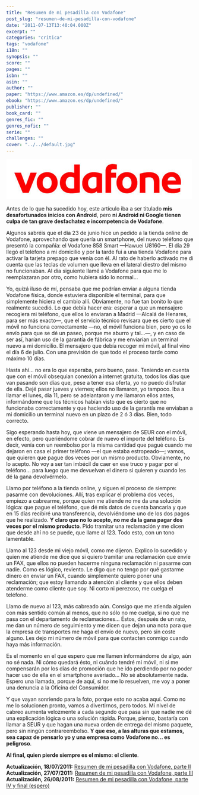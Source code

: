 ```yaml
---
title: "Resumen de mi pesadilla con Vodafone"
post_slug: "resumen-de-mi-pesadilla-con-vodafone"
date: "2011-07-13T13:40:04.000Z"
excerpt: ""
categories: "critica"
tags: "vodafone"
i18n: ""
synopsis: ""
score: ""
pages: ""
isbn: ""
asin: ""
author: ""
paper: "https://www.amazon.es/dp/undefined/"
ebook: "https://www.amazon.es/dp/undefined/"
publisher: ""
book_card: ""
genres_fic: ""
genres_nofic: ""
serie: ""
challenges: ""
cover: "../../default.jpg"
---
```


![](images/vodafone.jpg "vodafone")

Antes de lo que ha sucedido hoy, este artículo iba a ser titulado **mis desafortunados inicios con Android**, pero **ni Android ni Google tienen culpa de tan grave desfachatez e incompetencia de Vodafone**.

Algunos sabréis que el día 23 de junio hice un pedido a la tienda online de Vodafone, aprovechando que quería un smartphone, del nuevo teléfono que presentó la compañía: el Vodafone 858 Smart —Hawuei U8160—. El día 29 llegó el teléfono a mi domicilio y por la tarde fui a una tienda Vodafone para activar la tarjeta prepago que venía con él. Al rato de haberlo activado me di cuenta que las teclas de volumen que lleva en el lateral diestro del mismo no funcionaban. Al día siguiente llamé a Vodafone para que me lo reemplazaran por otro, como hubiera sido lo normal...

Yo, quizá iluso de mí, pensaba que me podrían enviar a alguna tienda Vodafone física, donde estuviera disponible el terminal, para que simplemente hiciera el cambio allí. Obviamente, no fue tan bonito lo que realmente sucedió. Lo que debía hacer era: esperar a que un mensajero recogiera mi teléfono, que ellos lo enviaran a Madrid —Alcalá de Henares, para ser más exacto—, que el servicio técnico revisara que es cierto que el móvil no funciona correctamente —no, el móvil funciona bien, pero yo os lo envío para que se dé un paseo, porque me aburro y tal...—, y en caso de ser así, harían uso de la garantía de fábrica y me enviarían un terminal nuevo a mi domicilio. El mensajero que debía recoger mi móvil, al final vino el día 6 de julio. Con una previsión de que todo el proceso tarde como máximo 10 días.

Hasta ahí... no era lo que esperaba, pero bueno, pase. Teniendo en cuenta que con el móvil obsequian conexión a internet gratuita, todos los días que van pasando son días que, pese a tener esa oferta, yo no puedo disfrutar de ella. Dejé pasar jueves y viernes; ellos no llamaron, yo tampoco. Iba a llamar el lunes, día 11, pero se adelantaron y me llamaron ellos antes, informándome que los técnicos habían visto que es cierto que no funcionaba correctamente y que haciendo uso de la garantía me enviaban a mi domicilio un terminal nuevo en un plazo de 2 ó 3 días. Bien, todo correcto.

Sigo esperando hasta hoy, que viene un mensajero de SEUR con el móvil, en efecto, pero queriéndome cobrar de nuevo el importe del teléfono. Es decir, venía con un reembolso por la misma cantidad que pagué cuando me dejaron en casa el primer teléfono —el que estaba estropeado—; vamos, que quieren que pague dos veces por un mismo producto. Obviamente, no lo acepto. No voy a ser tan imbécil de caer en ese truco y pagar por el teléfono... para luego que me devuelvan el dinero si quieren y cuando les dé la gana devolvérmelo.

Llamo por teléfono a la tienda online, y siguen el proceso de siempre: pasarme con devoluciones. Allí, tras explicar el problema dos veces, empiezo a cabrearme, porque quien me atiende no me da una solución lógica: que pague el teléfono, que dé mis datos de cuenta bancaria y que en 15 días recibiré una transferencia, devolviéndome uno de los dos pagos que he realizado. **Y claro que no lo acepto, no me da la gana pagar dos veces por el mismo producto**. Pido tramitar una reclamación y me dicen que desde ahí no se puede, que llame al 123. Todo esto, con un tono lamentable.

Llamo al 123 desde mi viejo móvil, como me dijeron. Explico lo sucedido y quien me atiende me dice que si quiero tramitar una reclamación que envíe un FAX, que ellos no pueden hacerme ninguna reclamación ni pasarme con nadie. Como es lógico, reviento. Le digo que no tengo por qué gastarme dinero en enviar un FAX, cuando simplemente quiero poner una reclamación; que estoy llamando a atención al cliente y que ellos deben atenderme como cliente que soy. Ni corto ni perezoso, me cuelga el teléfono.

Llamo de nuevo al 123, más cabreado aún. Consigo que me atienda alguien con más sentido común al menos, que no sólo no me cuelga, si no que me pasa con el departamento de reclamaciones... Éstos, después de un rato, me dan un número de seguimiento y me dicen que dejan una nota para que la empresa de transportes me haga el envío de nuevo, pero sin coste alguno. Les dejo mi número de móvil para que contacten conmigo cuando haya más información.

Es el momento en el que espero que me llamen informándome de algo, aún no sé nada. Ni cómo quedará ésto, ni cuándo tendré mi móvil, ni si me compensarán por los días de promoción que he ido perdiendo por no poder hacer uso de ella en el smartphone averiado... No sé absolutamente nada. Espero una llamada, porque de aquí, si no me lo resuelven, me voy a poner una denuncia a la Oficina del Consumidor.

Y que vayan sonriendo para la foto, porque esto no acaba aquí. Como no me lo solucionen pronto, vamos a divertirnos, pero todos. Mi nivel de cabreo aumenta velozmente a cada segundo que pasa sin que nadie me dé una explicación lógica o una solución rápida. Porque, pienso, bastaría con llamar a SEUR y que hagan una nueva orden de entrega del mismo paquete, pero sin ningún contrareembolso. **Y que eso, a las alturas que estamos, sea capaz de pensarlo yo y una empresa como Vodafone no... es peligroso**.

**Al final, quien pierde siempre es el mismo: el cliente**.

**Actualización, 18/07/2011:** [Resumen de mi pesadilla con Vodafone, parte II](http://fjp.es/resumen-de-mi-pesadilla-con-vodafone-parte-ii/) **Actualización, 27/07/2011:** [Resumen de mi pesadilla con Vodafone, parte III](http://fjp.es/resumen-de-mi-pesadilla-con-vodafone-parte-iii/) **Actualización, 26/08/2011:** [Resumen de mi pesadilla con Vodafone, parte IV y final (espero)](http://fjp.es/resumen-de-mi-pesadilla-con-vodafone-parte-iv-y-final-espero/)

